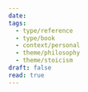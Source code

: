 ```yaml
---
date: 
tags:
  - type/reference
  - type/book
  - context/personal
  - theme/philosophy
  - theme/stoicism
draft: false
read: true
---
```

